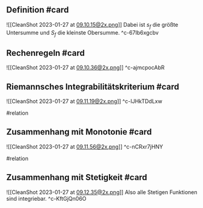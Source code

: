 ## Definition #card 
![[CleanShot 2023-01-27 at 09.10.15@2x.png]]
Dabei ist $s_f$ die größte Untersumme und $S_f$ die kleinste Obersumme.
^c-67Ib6xgcbv

## Rechenregeln #card 
![[CleanShot 2023-01-27 at 09.10.36@2x.png]]
^c-ajmcpocAbR

## Riemannsches Integrabilitätskriterium #card 
![[CleanShot 2023-01-27 at 09.11.19@2x.png]]
^c-IJHkTDdLxw

#relation 
## Zusammenhang mit Monotonie #card 
![[CleanShot 2023-01-27 at 09.11.56@2x.png]]
^c-nCRxr7jHNY

#relation 
## Zusammenhang mit Stetigkeit #card 
![[CleanShot 2023-01-27 at 09.12.35@2x.png]]
Also alle Stetigen Funktionen sind integriebar.
^c-KftGjQn06O